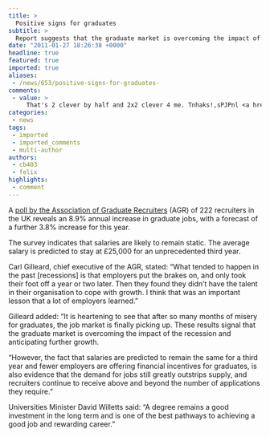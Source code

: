 ```yaml
---
title: >
  Positive signs for graduates
subtitle: >
  Report suggests that the graduate market is overcoming the impact of the recession”
date: "2011-01-27 18:26:38 +0000"
headline: true
featured: true
imported: true
aliases:
 - /news/653/positive-signs-for-graduates-
comments:
 - value: >
     That's 2 clever by half and 2x2 clever 4 me. Tnhaks!,sPJPnl <a href="http://tbhcjkccfvlz.com/">tbhcjkccfvlz</a>
categories:
 - news
tags:
 - imported
 - imported_comments
 - multi-author
authors:
 - cb403
 - felix
highlights:
 - comment
---
```


A [poll by the Association of Graduate Recruiters](http://www.agr.org.uk/content/Brighter-outlook-for-graduates-as-vacancy-numbers-increase-for-first-time-since-recession-began) (AGR) of 222 recruiters in the UK reveals an 8.9% annual increase in graduate jobs, with a forecast of a further 3.8% increase for this year.

The survey indicates that salaries are likely to remain static. The average salary is predicted to stay at £25,000 for an unprecedented third year.

Carl Gilleard, chief executive of the AGR, stated: “What tended to happen in the past [recessions] is that employers put the brakes on, and only took their foot off a year or two later. Then they found they didn’t have the talent in their organisation to cope with growth. I think that was an important lesson that a lot of employers learned.”

Gilleard added: “It is heartening to see that after so many months of misery for graduates, the job market is finally picking up. These results signal that the graduate market is overcoming the impact of the recession and anticipating further growth.

“However, the fact that salaries are predicted to remain the same for a third year and fewer employers are offering financial incentives for graduates, is also evidence that the demand for jobs still greatly outstrips supply, and recruiters continue to receive above and beyond the number of applications they require.”

Universities Minister David Willetts said: “A degree remains a good investment in the long term and is one of the best pathways to achieving a good job and rewarding career.”
